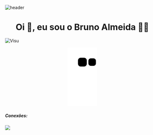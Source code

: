 ![header](https://user-images.githubusercontent.com/88558377/203437748-6b1008d0-0d40-43d6-b3d5-9e96fc6674ea.gif)

<h1 align="center"> Oi 👋, eu sou o Bruno Almeida 👨‍💻</h1>

![Visu](https://komarev.com/ghpvc/?username=BeyondtimeX-github-username&color=green)

 <div align="center">
  
  ![Snake animation](https://github.com/BeyondtimeX/BeyondtimeX/blob/output/github-contribution-grid-snake.svg)
  
</div>

   <h5 align="left">Conexões:</h5>

  <a href="https://www.linkedin.com/in/brunodesouzaalmeida" target="_blank"><img src="https://img.shields.io/badge/LinkedIn-0077B5?style=for-the-badge&logo=linkedin&logoColor=white" target="_blank"></a> 
   

  

  


 














